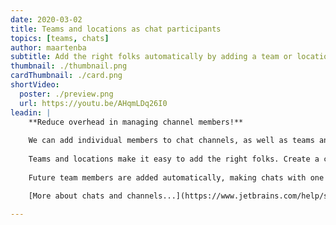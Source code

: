 ```yaml
---
date: 2020-03-02
title: Teams and locations as chat participants
topics: [teams, chats]
author: maartenba
subtitle: Add the right folks automatically by adding a team or location.
thumbnail: ./thumbnail.png
cardThumbnail: ./card.png
shortVideo:
  poster: ./preview.png
  url: https://youtu.be/AHqmLDq26I0
leadin: |
    **Reduce overhead in managing channel members!**
    
    We can add individual members to chat channels, as well as teams and locations!
    
    Teams and locations make it easy to add the right folks. Create a channel for your team or for cross-team work, or create a channel for all people in a given office!
    
    Future team members are added automatically, making chats with one or more teams much more convenient to manage!

    [More about chats and channels...](https://www.jetbrains.com/help/space/chats.html)
    
---
```

